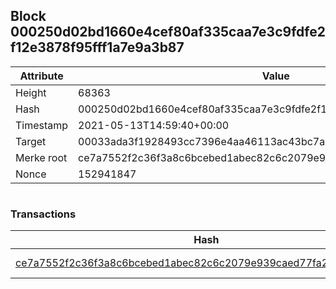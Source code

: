 ## Block 000250d02bd1660e4cef80af335caa7e3c9fdfe2f12e3878f95fff1a7e9a3b87

Attribute | Value
--- | ---
Height | 68363
Hash | 000250d02bd1660e4cef80af335caa7e3c9fdfe2f12e3878f95fff1a7e9a3b87
Timestamp | 2021-05-13T14:59:40+00:00
Target | 00033ada3f1928493cc7396e4aa46113ac43bc7ac52aab5d08e3934913716f64
Merke root | ce7a7552f2c36f3a8c6bcebed1abec82c6c2079e939caed77fa2fd0cf62c6a64
Nonce | 152941847

```

```

### Transactions

Hash | Amount
--- | ---
[ce7a7552f2c36f3a8c6bcebed1abec82c6c2079e939caed77fa2fd0cf62c6a64](ce7a7552f2c36f3a8c6bcebed1abec82c6c2079e939caed77fa2fd0cf62c6a64.md) | 10.00000000 SKEPTI 
